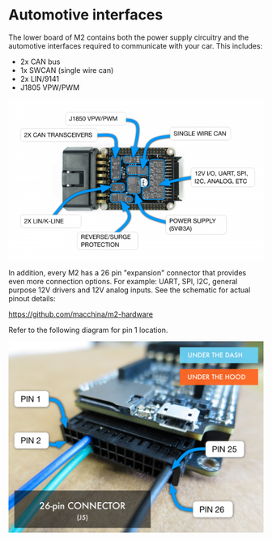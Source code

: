 Automotive interfaces
=====================

The lower board of M2 contains both the power supply circuitry and the automotive interfaces required to communicate with your car. This includes:

- 2x CAN bus
- 1x SWCAN (single wire can)
- 2x LIN/9141
- J1805 VPW/PWM

<img src="/images/Interface_0d024.png" width="640" />

In addition, every M2 has a 26 pin "expansion" connector that provides even more connection options. For example: UART, SPI, I2C, general purpose 12V drivers and 12V analog inputs. See the schematic for actual pinout details:

https://github.com/macchina/m2-hardware

Refer to the following diagram for pin 1 location.

<img src="/images/26pin_connector.png" width="640" />
